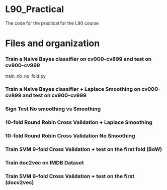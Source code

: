 # L90_Practical
The code for the practical for the L90 course

# Files and organization
### Train  a Naive Bayes classifier on cv000-cv899 and test on cv900-cv999
train_nb_no_fold.py

### Train a Naive Bayes classifier + Laplace Smoothing on cv000-cv899 and test on cv900-cv999 
### Sign Test No smoothing vs Smoothing
### 10-fold Round Robin Cross Validation + Laplace Smoothing
### 10-fold Round Robin Cross Validation No Smoothing 
### Train SVM 9-fold Cross Validation + test on the first fold (BoW)
### Train doc2vec on IMDB Dataset
### Train SVM 9-fold Cross Validation + test on the first (docv2vec)
